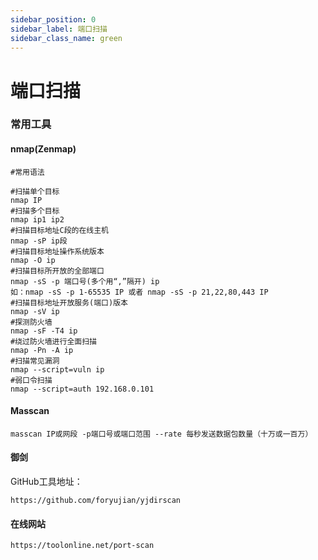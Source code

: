 ```yaml
---
sidebar_position: 0
sidebar_label: 端口扫描
sidebar_class_name: green
---
```


# 端口扫描


### 常用工具

#### nmap(Zenmap)

```shell
#常用语法

#扫描单个目标
nmap IP
#扫描多个目标
nmap ip1 ip2
#扫描目标地址C段的在线主机
nmap -sP ip段
#扫描目标地址操作系统版本
nmap -O ip
#扫描目标所开放的全部端口
nmap -sS -p 端口号(多个用“,”隔开) ip
如：nmap -sS -p 1-65535 IP 或者 nmap -sS -p 21,22,80,443 IP
#扫描目标地址开放服务(端口)版本
nmap -sV ip
#探测防火墙
nmap -sF -T4 ip
#绕过防火墙进行全面扫描
nmap -Pn -A ip
#扫描常见漏洞
nmap --script=vuln ip 
#弱口令扫描
nmap --script=auth 192.168.0.101
```

#### Masscan

```
masscan IP或网段 -p端口号或端口范围 --rate 每秒发送数据包数量（十万或一百万）
```

#### 御剑

GitHub工具地址：

```
https://github.com/foryujian/yjdirscan
```

#### 在线网站

```
https://toolonline.net/port-scan
```
